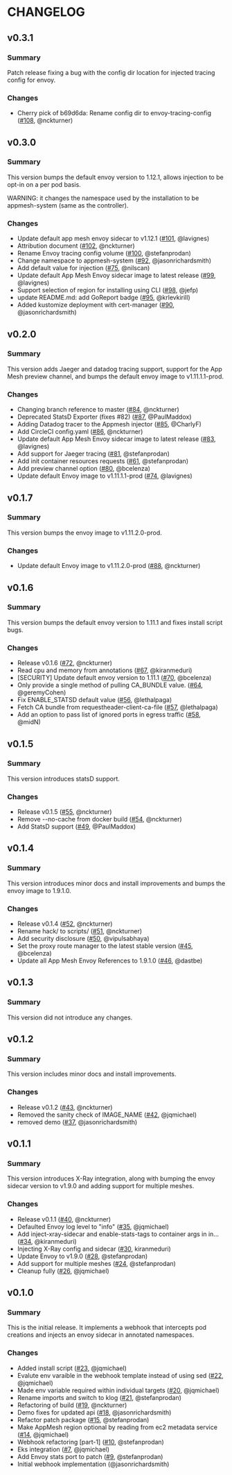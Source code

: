 # CHANGELOG

## v0.3.1

### Summary

Patch release fixing a bug with the config dir location for injected tracing config for envoy.

### Changes

* Cherry pick of b69d6da: Rename config dir to envoy-tracing-config ([#108](https://github.com/aws/aws-app-mesh-inject/pull/108), @nckturner)

## v0.3.0

### Summary

This version bumps the default envoy version to 1.12.1, allows injection to be opt-in on a per pod basis.

WARNING: it changes the namespace used by the installation to be appmesh-system (same as the controller).

### Changes

* Update default app mesh envoy sidecar to v1.12.1 ([#101](https://github.com/aws/aws-app-mesh-inject/pull/101), @lavignes)
* Attribution document ([#102](https://github.com/aws/aws-app-mesh-inject/pull/102), @nckturner)
* Rename Envoy tracing config volume ([#100](https://github.com/aws/aws-app-mesh-inject/pull/100), @stefanprodan)
* Change namespace to appmesh-system ([#92](https://github.com/aws/aws-app-mesh-inject/pull/92), @jasonrichardsmith)
* Add default value for injection ([#75](https://github.com/aws/aws-app-mesh-inject/pull/75), @nilscan)
* Update default App Mesh Envoy sidecar image to latest release ([#99](https://github.com/aws/aws-app-mesh-inject/pull/99), @lavignes)
* Support selection of region for installing using CLI ([#98](https://github.com/aws/aws-app-mesh-inject/pull/98), @jefp)
* update README.md: add GoReport badge ([#95](https://github.com/aws/aws-app-mesh-inject/pull/95), @krlevkirill)
* Added kustomize deployment with cert-manager ([#90](https://github.com/aws/aws-app-mesh-inject/pull/90), @jasonrichardsmith)

## v0.2.0

### Summary

This version adds Jaeger and datadog tracing support, support for the App Mesh preview channel, and bumps the default envoy image to v1.11.1.1-prod.

### Changes

* Changing branch reference to master ([#84](https://github.com/aws/aws-app-mesh-inject/pull/84), @nckturner)
* Deprecated StatsD Exporter (fixes #82) ([#87](https://github.com/aws/aws-app-mesh-inject/pull/87), @PaulMaddox)
* Adding Datadog tracer to the Appmesh injector ([#85](https://github.com/aws/aws-app-mesh-inject/pull/85), @CharlyF)
* Add CircleCI config.yaml ([#86](https://github.com/aws/aws-app-mesh-inject/pull/86), @nckturner)
* Update default App Mesh Envoy sidecar image to latest release ([#83](https://github.com/aws/aws-app-mesh-inject/pull/83), @lavignes)
* Add support for Jaeger tracing ([#81](https://github.com/aws/aws-app-mesh-inject/pull/81), @stefanprodan)
* Add init container resources requests ([#61](https://github.com/aws/aws-app-mesh-inject/pull/61), @stefanprodan)
* Add preview channel option ([#80](https://github.com/aws/aws-app-mesh-inject/pull/80), @bcelenza)
* Update default Envoy image to v1.11.1.1-prod ([#74](https://github.com/aws/aws-app-mesh-inject/pull/74), @lavignes)

## v0.1.7

### Summary

This version bumps the envoy image to v1.11.2.0-prod.

### Changes

* Update default Envoy image to v1.11.2.0-prod ([#88](https://github.com/aws/aws-app-mesh-inject/pull/88), @nckturner)

## v0.1.6

### Summary

This version bumps the default envoy version to 1.11.1 and fixes install script bugs.

### Changes

* Release v0.1.6 ([#72](https://github.com/aws/aws-app-mesh-inject/pull/72), @nckturner)
* Read cpu and memory from annotations ([#67](https://github.com/aws/aws-app-mesh-inject/pull/67), @kiranmeduri)
* [SECURITY] Update default envoy version to 1.11.1 ([#70](https://github.com/aws/aws-app-mesh-inject/pull/70), @bcelenza)
* Only provide a single method of pulling CA_BUNDLE value. ([#64](https://github.com/aws/aws-app-mesh-inject/pull/64), @geremyCohen)
* Fix ENABLE_STATSD default value ([#56](https://github.com/aws/aws-app-mesh-inject/pull/56), @lethalpaga)
* Fetch CA bundle from requestheader-client-ca-file ([#57](https://github.com/aws/aws-app-mesh-inject/pull/57), @lethalpaga)
* Add an option to pass list of ignored ports in egress traffic ([#58](https://github.com/aws/aws-app-mesh-inject/pull/58), @midN)

## v0.1.5

### Summary

This version introduces statsD support.

### Changes

* Release v0.1.5 ([#55](https://github.com/aws/aws-app-mesh-inject/pull/55), @nckturner)
* Remove --no-cache from docker build ([#54](https://github.com/aws/aws-app-mesh-inject/pull/54), @nckturner)
* Add StatsD support ([#49](https://github.com/aws/aws-app-mesh-inject/pull/49), @PaulMaddox)

## v0.1.4

### Summary

This version introduces minor docs and install improvements and bumps the envoy image to 1.9.1.0.

### Changes

* Release v0.1.4 ([#52](https://github.com/aws/aws-app-mesh-inject/pull/52), @nckturner)
* Rename hack/ to scripts/ ([#51](https://github.com/aws/aws-app-mesh-inject/pull/51), @nckturner)
* Add security disclosure ([#50](https://github.com/aws/aws-app-mesh-inject/pull/50), @vipulsabhaya)
* Set the proxy route manager to the latest stable version ([#45](https://github.com/aws/aws-app-mesh-inject/pull/45), @bcelenza)
* Update all App Mesh Envoy References to 1.9.1.0 ([#46](https://github.com/aws/aws-app-mesh-inject/pull/46), @dastbe)

## v0.1.3

### Summary

This version did not introduce any changes.

## v0.1.2

### Summary

This version includes minor docs and install improvements.

### Changes

* Release v0.1.2 ([#43](https://github.com/aws/aws-app-mesh-inject/pull/43), @nckturner)
* Removed the sanity check of IMAGE_NAME ([#42](https://github.com/aws/aws-app-mesh-inject/pull/42), @jqmichael)
* removed demo ([#37](https://github.com/aws/aws-app-mesh-inject/pull/37), @jasonrichardsmith)

## v0.1.1

### Summary

This version introduces X-Ray integration, along with bumping the envoy sidecar version to v1.9.0 and adding support for multiple meshes.

### Changes

* Release v0.1.1 ([#40](https://github.com/aws/aws-app-mesh-inject/pull/40), @nckturner)
* Defaulted Envoy log level to "info" ([#35](https://github.com/aws/aws-app-mesh-inject/pull/35), @jqmichael)
* Add inject-xray-sidecar and enable-stats-tags to container args in in… ([#34](https://github.com/aws/aws-app-mesh-inject/pull/34), @kiranmeduri)
* Injecting X-Ray config and sidecar ([#30](https://github.com/aws/aws-app-mesh-inject/pull/30), kiranmeduri)
* Update Envoy to v1.9.0 ([#28](https://github.com/aws/aws-app-mesh-inject/pull/28), @stefanprodan)
* Add support for multiple meshes ([#24](https://github.com/aws/aws-app-mesh-inject/pull/24), @stefanprodan)
* Cleanup fully ([#26](https://github.com/aws/aws-app-mesh-inject/pull/26), @jqmichael)

## v0.1.0

### Summary

This is the initial release.  It implements a webhook that intercepts pod creations and injects an envoy sidecar in annotated namespaces.

### Changes


* Added install script ([#23](https://github.com/aws/aws-app-mesh-inject/pull/23), @jqmichael)
* Evalute env varaible in the webhook template instead of using sed ([#22](https://github.com/aws/aws-app-mesh-inject/pull/22), @jqmichael)
* Made env variable required within individual targets ([#20](https://github.com/aws/aws-app-mesh-inject/pull/20), @jqmichael)
* Rename imports and switch to klog ([#21](https://github.com/aws/aws-app-mesh-inject/pull/21), @stefanprodan)
* Refactoring of build ([#19](https://github.com/aws/aws-app-mesh-inject/pull/19), @nckturner)
* Demo fixes for updated api ([#18](https://github.com/aws/aws-app-mesh-inject/pull/18), @jasonrichardsmith)
* Refactor patch package ([#15](https://github.com/aws/aws-app-mesh-inject/pull/15), @stefanprodan)
* Make AppMesh region optional by reading from ec2 metadata service ([#14](https://github.com/aws/aws-app-mesh-inject/pull/14), @jqmichael)
* Webhook refactoring [part-1] ([#10](https://github.com/aws/aws-app-mesh-inject/pull/10), @stefanprodan)
* Eks integration ([#7](https://github.com/aws/aws-app-mesh-inject/pull/7), @jqmichael)
* Add Envoy stats port to patch ([#9](https://github.com/aws/aws-app-mesh-inject/pull/9), @stefanprodan)
* Initial webhook implementation (@jasonrichardsmith)

